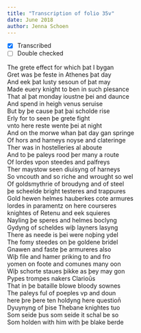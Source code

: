 ```yaml
---
title: "Transcription of folio 35v"
date: June 2018
author: Jenna Schoen
---
```

- [x] Transcribed
- [ ] Double checked

The grete effect for which þat I bygan  
Gret was þe feste in Athenes þat day  
And eek þat lusty sesoun of þat may  
Made euery knight to ben in such plesance  
That al þat monday ioustne þei and daunce  
And spend in heigh venus seruise  
But by þe cause þat þai scholde rise  
Erly for to seen þe grete fight  
vnto here reste wente þei at night  
And on the morwe whan þat day gan springe  
Of hors and harneys noyse and clateringe  
Ther was in hostelleries al aboute  
And to þe paleys rood þer many a route  
Of lordes vpon steedes and palfreys  
Ther maystow seen diuisyng of harneys  
So vncouth and so riche and wrought so wel  
Of goldsmythrie of broudyng and of steel  
þe scheelde bright testeres and trappures  
Gold hewen helmes hauberkes cote armures  
lordes in paramentz on here courseres  
knightes of Retenu and eek squieres  
Nayling þe speres and helmes boclyng  
Gydyng of scheldes wiþ layners lasyng  
There as neede is þei were noþing ydel   
The fomy steedes on þe goldene bridel  
Gnawen and faste þe armureres also  
Wiþ file and hamer priking to and fro  
yomen on foote and comunes many oon  
Wiþ schorte staues þikke as þey may gon  
Pypes trompes nakers Clarioūs  
That in þe bataille blowe bloody sownes  
The paleys ful of poeples vp and doun  
here þre þere ten holdyng here question̄  
Dyuynyng of þise Thebane knightes tuo  
Som seide þus som seide it schal be so  
Som holden with him with þe blake berde   
